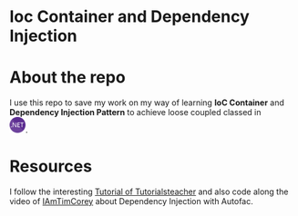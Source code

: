 # Ioc Container and Dependency Injection

# About the repo

I use this repo to save my work on my way of learning **IoC Container** and **Dependency Injection Pattern** to achieve loose coupled classed in  
<img alt="DOTNET" width="28px" src="https://raw.githubusercontent.com/github/explore/93d8a67084f94b2a444e510199a6e7622e5b09a3/topics/dotnet/dotnet.png" />.

# Resources

I follow the interesting [Tutorial of Tutorialsteacher](https://www.tutorialsteacher.com/ioc) and also code along the video of [IAmTimCorey](https://www.youtube.com/watch?v=mCUNrRtVVWY) about Dependency Injection with Autofac.
